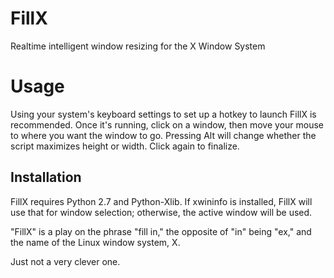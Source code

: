 FillX
=====

Realtime intelligent window resizing for the X Window System

Usage
=====
Using your system's keyboard settings to set up a hotkey to launch FillX is recommended. Once it's running, click on a
window, then move your mouse to where you want the window to go. Pressing Alt will change whether the script maximizes
height or width. Click again to finalize.

Installation
------------
FillX requires Python 2.7 and Python-Xlib. If xwininfo is installed, FillX will use that for window selection; otherwise,
the active window will be used.




"FillX" is a play on the phrase "fill in," the opposite of "in" being "ex," and the name of the Linux window system, X.

Just not a very clever one.
